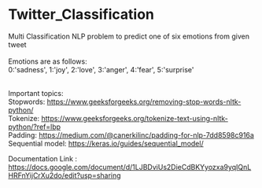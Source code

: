 # Twitter_Classification
Multi Classification NLP problem to predict one of six emotions from given tweet </br></br>
Emotions are as follows: </br>
0:'sadness', 1:'joy', 2:'love', 3:'anger', 4:'fear', 5:'surprise' </br></br>

Important topics: </br>
Stopwords: https://www.geeksforgeeks.org/removing-stop-words-nltk-python/ </br>
Tokenize: https://www.geeksforgeeks.org/tokenize-text-using-nltk-python/?ref=lbp </br>
Padding: https://medium.com/@canerkilinc/padding-for-nlp-7dd8598c916a </br>
Sequential model: https://keras.io/guides/sequential_model/

Documentation Link : https://docs.google.com/document/d/1LJBDviUs2DieCdBKYyozxa9yqIQnLHRFnYijCrXu2do/edit?usp=sharing 
